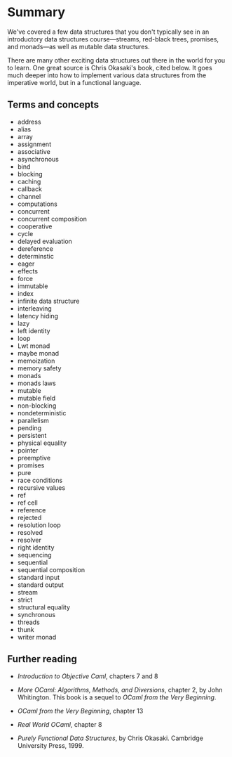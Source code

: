 # Summary

We've covered a few data structures that you don't typically
see in an introductory data structures course&mdash;streams, red-black
trees, promises, and monads&mdash;as well as mutable data structures.

There are many other exciting data structures out there in the world
for you to learn.  One great source is Chris Okasaki's book, cited
below.  It goes much deeper into how to implement various
data structures from the imperative world, but in a functional
language.

## Terms and concepts

* address
* alias
* array
* assignment
* associative
* asynchronous
* bind
* blocking
* caching
* callback
* channel
* computations
* concurrent
* concurrent composition
* cooperative
* cycle
* delayed evaluation
* dereference
* determinstic
* eager
* effects
* force
* immutable
* index
* infinite data structure
* interleaving
* latency hiding
* lazy
* left identity
* loop
* Lwt monad
* maybe monad
* memoization
* memory safety
* monads
* monads laws
* mutable
* mutable field
* non-blocking
* nondeterministic
* parallelism
* pending
* persistent
* physical equality
* pointer
* preemptive
* promises
* pure
* race conditions
* recursive values
* ref
* ref cell
* reference
* rejected
* resolution loop
* resolved
* resolver
* right identity
* sequencing
* sequential
* sequential composition
* standard input
* standard output
* stream
* strict
* structural equality
* synchronous
* threads
* thunk
* writer monad


## Further reading

* *Introduction to Objective Caml*, chapters 7 and 8

* *More OCaml: Algorithms, Methods, and Diversions*, chapter 2, by
  John Whitington.  This book is a sequel to *OCaml from the Very Beginning*.

* *OCaml from the Very Beginning*, chapter 13

* *Real World OCaml*, chapter 8

* *Purely Functional Data Structures*, by Chris Okasaki.  Cambridge
  University Press, 1999.
